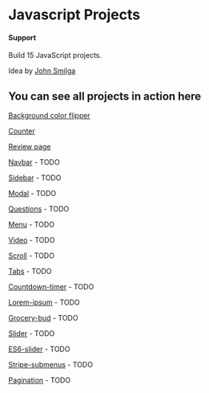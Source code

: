 # Javascript Projects

#### Support
Build 15 JavaScript projects.

Idea by [John Smilga](https://www.johnsmilga.com)

## You can see all projects in action here

[Background color flipper](https://dragostinh.github.io/javascript-basic-projects/01-color-flipper/setup/src/index.html)

[Counter](https://dragostinh.github.io/javascript-basic-projects/02-counter/setup/index.html)

[Review page](https://dragostinh.github.io/javascript-basic-projects/03-reviews/setup/src/index.html)

[Navbar](https://dragostinh.github.io/javascript-basic-projects/04-navbar/setup/index.html) - TODO

[Sidebar](https://www.vanillajavascriptprojects.com/) - TODO

[Modal](https://www.vanillajavascriptprojects.com/) - TODO

[Questions](https://www.vanillajavascriptprojects.com/) - TODO

[Menu](https://www.vanillajavascriptprojects.com/) - TODO

[Video](https://www.vanillajavascriptprojects.com/) - TODO

[Scroll](https://www.vanillajavascriptprojects.com/) - TODO

[Tabs](https://www.vanillajavascriptprojects.com/) - TODO

[Countdown-timer](https://www.vanillajavascriptprojects.com/) - TODO

[Lorem-ipsum](https://www.vanillajavascriptprojects.com/) - TODO

[Grocery-bud](https://www.vanillajavascriptprojects.com/) - TODO

[Slider](https://www.vanillajavascriptprojects.com/) - TODO

[ES6-slider](https://www.vanillajavascriptprojects.com/) - TODO

[Stripe-submenus](https://www.vanillajavascriptprojects.com/) - TODO

[Pagination](https://www.vanillajavascriptprojects.com/) - TODO
